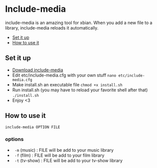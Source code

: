 # Include-media

include-media is an amazing tool for xbian. When you add a new file to a library, include-media reloads it automatically.

* [Set it up](#set-it-up)
* [How to use it](#how-to-use-it)

## Set it up

* [Download include-media](https://github.com/Ronces/includemedia/archive/master.zip)
* Edit etc/include-media.cfg with your own stuff `nano etc/include-media.cfg`
* Make install.sh an executable file `chmod +x install.sh`
* Run install.sh (you may have to reload your favorite shell after that) `./install.sh`
* Enjoy <3


## How to use it

```
include-media OPTION FILE
```

### options
* ` -m` (music) : FILE will be add to your music library
* ` -f` (film) : FILE will be add to your film library
* ` -t` (tv-show) : FILE will be add to your tv-show library

